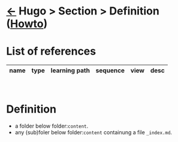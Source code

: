 <head><link rel="stylesheet" href="../../../md.css"/><script src="../../../md.js"></script></head>

[//]: #(Reference)
[Repo_Readme]:    ../list/object_list.md
[Item_Howto]:     ../howto/section_howto.md




# [&larr;][Repo_Readme] Hugo > Section > Definition ([Howto][Item_Howto])
# List of references
|name|type|learning path|sequence|view|desc|
|-|-|-|-|-|-|
<br>

# Definition
- a folder below folder:`content`.
- any (sub)foler below folder:`content` containung a file `_index.md`.